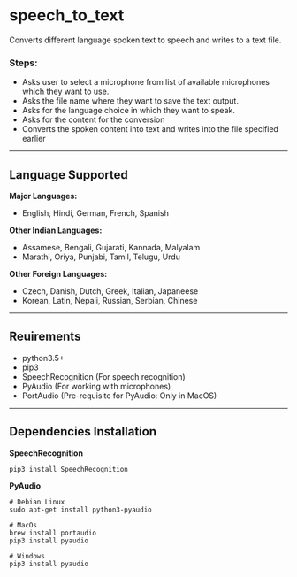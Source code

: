 # speech_to_text
Converts different language spoken text to speech and writes to a text file.

### Steps:

- Asks user to select a microphone from list of available microphones which they want to use.
- Asks the file name where they want to save the text output.
- Asks for the language choice in which they want to speak.
- Asks for the content for the conversion
- Converts the spoken content into text and writes into the file specified earlier

---------

## Language Supported

**Major Languages:**

- English, Hindi, German, French, Spanish

**Other Indian Languages:**

- Assamese, Bengali, Gujarati, Kannada, Malyalam
- Marathi, Oriya, Punjabi, Tamil, Telugu, Urdu
    
**Other Foreign Languages:**

- Czech, Danish, Dutch, Greek, Italian, Japaneese
- Korean, Latin, Nepali, Russian, Serbian, Chinese

---------

## Reuirements

- python3.5+
- pip3
- SpeechRecognition (For speech recognition)
- PyAudio (For working with microphones)
- PortAudio (Pre-requisite for PyAudio: Only in MacOS)


--------


## Dependencies Installation

**SpeechRecognition**

    pip3 install SpeechRecognition

**PyAudio**

    # Debian Linux
    sudo apt-get install python3-pyaudio

    # MacOs
    brew install portaudio
    pip3 install pyaudio

    # Windows
    pip3 install pyaudio
